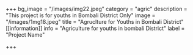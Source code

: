 +++
bg_image = "/images/img22.jpeg"
category = "agric"
description = "This project is for youths in Bombali District Only"
image = "/images/1mg18.jpeg"
title = "Agruclture for Youths in Bombali District"
[[information]]
info = "Agriculture for youths in bombali District"
label = "Project Name"

+++
